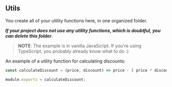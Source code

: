 ## Utils

You create all of your utility functions here, in one organized folder.

***If your project does not use any utility functions, which is doubtful, you can delete this folder***.

> **NOTE**: The example is in vanilla JavaScript. If you're using TypeScript, you probably already know what to do :)

An example of a utility function for calculating discounts:
```js
const calculateDiscount = (price, discount) => price - ( price * discount / 100);

module.exports = calculateDiscount;
```